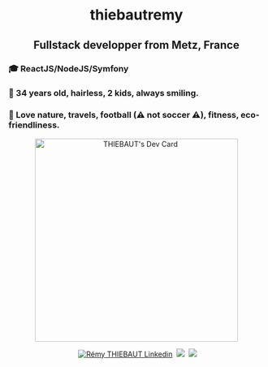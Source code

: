 <h1 align="center">thiebautremy</h1>
<h2 align="center">Fullstack developper from Metz, France </h2>

### 🎓 ReactJS/NodeJS/Symfony
### 🙂 34 years old, hairless, 2 kids, always smiling.
### 🧡 Love nature, travels, football (⚠ not soccer ⚠), fitness, eco-friendliness.
  <p align="center"><a href="https://app.daily.dev/remy_tht"><img src="https://api.daily.dev/devcards/34504ffba1cb427aad6c54c8793e2169.png?r=b70" width="400" alt="THIEBAUT's Dev Card"/></a></p>

 <p align="center">
    &nbsp;<a href="https://www.linkedin.com/in/r%C3%A9my-thiebaut-9b807b129/" target="blank"><img src="https://img.shields.io/badge/LinkedIn-0077B5?style=for-the-badge&logo=linkedin&logoColor=white" alt="Rémy THIEBAUT Linkedin"/></a>
  &nbsp;<a href="https://thiebautremy.netlify.app/" target="blank"><img src="https://img.shields.io/badge/website-000000?style=for-the-badge&logo=About.me&logoColor=white"></a>
  &nbsp;<a href="mailto:remythiebaut52@gmail.com"><img src="https://img.shields.io/badge/Gmail-D14836?style=for-the-badge&logo=gmail&logoColor=white"></a>
 </p>
  
  
 

